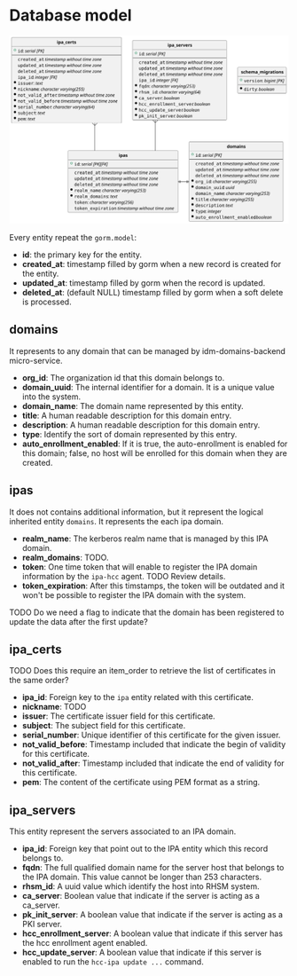 # Database model

![Database Diagram](db-model.svg)

Every entity repeat the `gorm.model`:

- **id**: the primary key for the entity.
- **created_at**: timestamp filled by gorm when a new record is created
  for the entity.
- **updated_at**: timestamp filled by gorm when the record is updated.
- **deleted_at**: (default NULL) timestamp filled by gorm when a soft
  delete is processed.

## domains

It represents to any domain that can be managed by idm-domains-backend
micro-service.

- **org_id**: The organization id that this domain belongs to.
- **domain_uuid**: The internal identifier for a domain. It is a
  unique value into the system.
- **domain_name**: The domain name represented by this entity.
- **title**: A human readable description for this
  domain entry.
- **description**: A human readable description for this
  domain entry.
- **type**: Identify the sort of domain represented by this
  entry.
- **auto_enrollment_enabled**: If it is true, the auto-enrollment
  is enabled for this domain; false, no host will be enrolled for
  this domain when they are created.

## ipas

It does not contains additional information, but it represent the
logical inherited entity `domains`. It represents the each ipa domain.

- **realm_name**: The kerberos realm name that is managed by this
  IPA domain.
- **realm_domains**: TODO.
- **token**: One time token that will enable to register the
  IPA domain information by the `ipa-hcc` agent. TODO Review
  details.
- **token_expiration**: After this timstamps, the token will be
  outdated and it won't be possible to register the IPA domain
  with the system.

TODO Do we need a flag to indicate that the domain has been
registered to update the data after the first update?

## ipa_certs

TODO Does this require an item_order to retrieve the list
of certificates in the same order?

- **ipa_id**: Foreign key to the `ipa` entity related with
  this certificate.
- **nickname**: TODO
- **issuer**: The certificate issuer field for this certificate.
- **subject**: The subject field for this certificate.
- **serial_number**: Unique identifier of this certificate for
  the given issuer.
- **not_valid_before**: Timestamp included that indicate the begin
  of validity for this certificate.
- **not_valid_after**: Timestamp included that indicate the end
  of validity for this certificate.
- **pem**: The content of the certificate using PEM format as a string.

## ipa_servers

This entity represent the servers associated to an IPA domain.

- **ipa_id**: Foreign key that point out to the IPA entity which
  this record belongs to.
- **fqdn**: The full qualified domain name for the server host
  that belongs to the IPA domain. This value cannot be longer than
  253 characters.
- **rhsm_id**: A uuid value which identify the host into RHSM system.
- **ca_server**: Boolean value that indicate if the server is acting
  as a ca_server.
- **pk_init_server**: A boolean value that indicate if the server
  is acting as a PKI server.
- **hcc_enrollment_server**: A boolean value that indicate if this
  server has the hcc enrollment agent enabled.
- **hcc_update_server**: A boolean value that indicate if this server
  is enabled to run the `hcc-ipa update ...` command.
